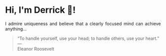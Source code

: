 # Hi, I'm Derrick 👋!
<p align="justify">I admire uniqueness and believe that a clearly focused mind can achieve anything...</p> 
<!-- #quote-start -->
<blockquote>&ldquo;To handle yourself, use your head; to handle others, use your heart.&rdquo; &mdash; <footer>Eleanor Roosevelt</footer></blockquote>
<!-- #quote-end -->
